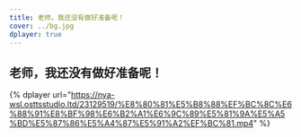 ```yaml
---
title: 老师，我还没有做好准备呢！
cover: ../bg.jpg
dplayer: true
---
```


## 老师，我还没有做好准备呢！

{%  dplayer
    url="https://nya-wsl.osttsstudio.ltd/23129519/%E8%80%81%E5%B8%88%EF%BC%8C%E6%88%91%E8%BF%98%E6%B2%A1%E6%9C%89%E5%81%9A%E5%A5%BD%E5%87%86%E5%A4%87%E5%91%A2%EF%BC%81.mp4"
%}